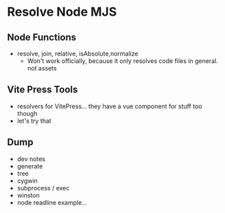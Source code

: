 <!--
dev/node-fs-utils-dev/resolve-node-mjs.test.mjs:76
-->
# Resolve Node MJS


## Node Functions
* resolve, join, relative, isAbsolute,normalize
  * Won't work officially, because it only resolves code files in general. not assets 

## Vite Press Tools
* resolvers for VitePress... they have a vue component for stuff too though
* let's try that

[//]: # (* todo)

## Dump
* dev notes
* generate
* tree
* cygwin
* subprocess / exec
* winston
* node readline example...